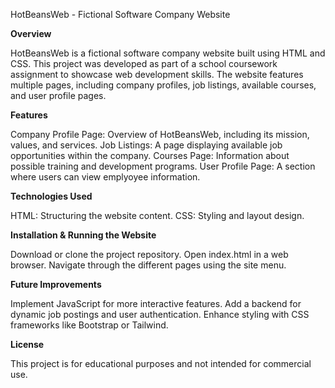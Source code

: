 HotBeansWeb - Fictional Software Company Website

**Overview**

HotBeansWeb is a fictional software company website built using HTML and CSS. This project was developed as part of a school coursework assignment to showcase web development skills. The website features multiple pages, including company profiles, job listings, available courses, and user profile pages.

**Features**

Company Profile Page: Overview of HotBeansWeb, including its mission, values, and services.
Job Listings: A page displaying available job opportunities within the company.
Courses Page: Information about possible training and development programs.
User Profile Page: A section where users can view emplyoyee information.

**Technologies Used**

HTML: Structuring the website content.
CSS: Styling and layout design.

**Installation & Running the Website**

Download or clone the project repository.
Open index.html in a web browser.
Navigate through the different pages using the site menu.

**Future Improvements**

Implement JavaScript for more interactive features.
Add a backend for dynamic job postings and user authentication.
Enhance styling with CSS frameworks like Bootstrap or Tailwind.

**License**

This project is for educational purposes and not intended for commercial use.

